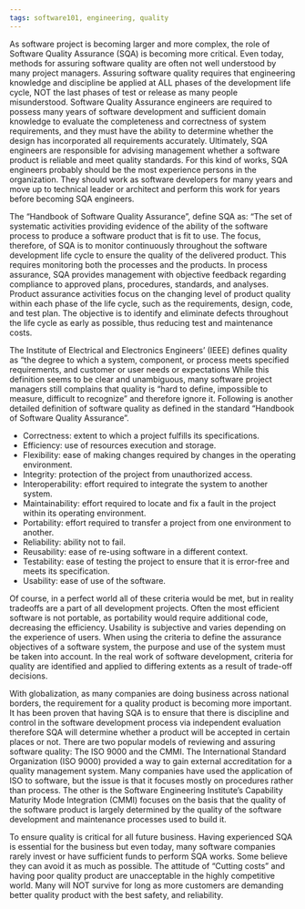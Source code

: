 ```yaml
---
tags: software101, engineering, quality
---
```


As software project is becoming larger and more complex, the role of Software
Quality Assurance (SQA) is becoming more critical. Even today, methods for
assuring software quality are often not well understood by many project
managers. Assuring software quality requires that engineering knowledge and
discipline be applied at ALL phases of the development life cycle, NOT the last
phases of test or release as many people misunderstood. Software Quality
Assurance engineers are required to possess many years of software development
and sufficient domain knowledge to evaluate the completeness and correctness of
system requirements, and they must have the ability to determine whether the
design has incorporated all requirements accurately. Ultimately, SQA engineers
are responsible for advising management whether a software product is reliable
and meet quality standards. For this kind of works, SQA engineers probably
should be the most experience persons in the organization. They should work as
software developers for many years and move up to technical leader or architect
and perform this work for years before becoming SQA engineers.

The “Handbook of Software Quality Assurance”, define SQA as: “The set of
systematic activities providing evidence of the ability of the software process
to produce a software product that is fit to use. The focus, therefore, of SQA
is to monitor continuously throughout the software development life cycle to
ensure the quality of the delivered product. This requires monitoring both the
processes and the products. In process assurance, SQA provides management with
objective feedback regarding compliance to approved plans, procedures,
standards, and analyses. Product assurance activities focus on the changing
level of product quality within each phase of the life cycle, such as the
requirements, design, code, and test plan. The objective is to identify and
eliminate defects throughout the life cycle as early as possible, thus reducing
test and maintenance costs.

The Institute of Electrical and Electronics Engineers’ (IEEE) defines quality as
“the degree to which a system, component, or process meets specified
requirements, and customer or user needs or expectations While this definition
seems to be clear and unambiguous, many software project managers still
complains that quality is “hard to define, impossible to measure, difficult to
recognize” and therefore ignore it. Following is another detailed definition of
software quality as defined in the standard “Handbook of Software Quality
Assurance”.

- Correctness: extent to which a project fulfills its specifications.
- Efficiency: use of resources execution and storage.
- Flexibility: ease of making changes required by changes in the operating
  environment.
- Integrity: protection of the project from unauthorized access.
- Interoperability: effort required to integrate the system to another system.
- Maintainability: effort required to locate and fix a fault in the project
  within its operating environment.
- Portability: effort required to transfer a project from one environment to
  another.
- Reliability: ability not to fail.
- Reusability: ease of re-using software in a different context.
- Testability: ease of testing the project to ensure that it is error-free and
  meets its specification.
- Usability: ease of use of the software.

Of course, in a perfect world all of these criteria would be met, but in reality
tradeoffs are a part of all development projects. Often the most efficient
software is not portable, as portability would require additional code,
decreasing the efficiency. Usability is subjective and varies depending on the
experience of users. When using the criteria to define the assurance objectives
of a software system, the purpose and use of the system must be taken into
account. In the real work of software development, criteria for quality are
identified and applied to differing extents as a result of trade-off decisions.

With globalization, as many companies are doing business across national
borders, the requirement for a quality product is becoming more important. It
has been proven that having SQA is to ensure that there is discipline and
control in the software development process via independent evaluation therefore
SQA will determine whether a product will be accepted in certain places or not.
There are two popular models of reviewing and assuring software quality: The ISO
9000 and the CMMI. The International Standard Organization (ISO 9000) provided a
way to gain external accreditation for a quality management system. Many
companies have used the application of ISO to software, but the issue is that it
focuses mostly on procedures rather than process. The other is the Software
Engineering Institute’s Capability Maturity Mode Integration (CMMI) focuses on
the basis that the quality of the software product is largely determined by the
quality of the software development and maintenance processes used to build it.

To ensure quality is critical for all future business. Having experienced SQA is
essential for the business but even today, many software companies rarely invest
or have sufficient funds to perform SQA works. Some believe they can avoid it as
much as possible. The attitude of “Cutting costs” and having poor quality
product are unacceptable in the highly competitive world. Many will NOT survive
for long as more customers are demanding better quality product with the best
safety, and reliability.
